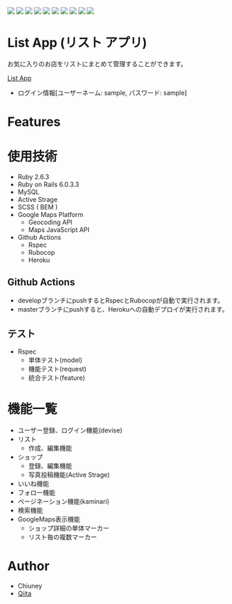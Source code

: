 ![](https://img.shields.io/badge/-HTML5-333.svg?logo=html5&style=flat)
![](https://img.shields.io/badge/-CSS3-1572B6.svg?logo=css3&style=flat")
![](https://img.shields.io/badge/Javascript-276DC3.svg?logo=javascript&style=flat")
![](https://img.shields.io/badge/Ruby-CC342D.svg?logo=php&style=flat")
![](https://img.shields.io/badge/-Rails-CC0000.svg?logo=rails&style=flat")
![](https://img.shields.io/badge/-Xcode-EEE.svg?logo=xcode&style=flat")
![](https://img.shields.io/badge/-MySQL-4479A1.svg?logo=postgresql&style=flat")
![](https://img.shields.io/badge/-GitHub-181717.svg?logo=github&style=flat")
![](https://img.shields.io/badge/-GithubActions-2088FF.svg?logo=githubactions&style=flat")
![](https://img.shields.io/badge/-Heroku-430098.svg?logo=heroku&style=flat")

# List App (リスト アプリ)

お気に入りのお店をリストにまとめて管理することができます。

[List App](https://app-to-list-shops-you-like.herokuapp.com/)
* ログイン情報[ユーザーネーム: sample, パスワード: sample]

<!-- * 直感的に伝えわるデモ動画や図解を載せる -->

# Features

<!-- * セールスポイントや差別化などを説明 -->

# 使用技術

* Ruby 2.6.3
* Ruby on Rails 6.0.3.3
* MySQL
* Active Strage
* SCSS ( BEM )
* Google Maps Platform
  - Geocoding API
  - Maps JavaScript API
* Github Actions
  - Rspec
  - Rubocop
  - Heroku

## Github Actions

* developブランチにpushするとRspecとRubocopが自動で実行されます。
* masterブランチにpushすると、Herokuへの自動デプロイが実行されます。

## テスト

* Rspec
  - 単体テスト(model)
  - 機能テスト(request)
  - 統合テスト(feature)

# 機能一覧
* ユーザー登録、ログイン機能(devise)
* リスト
  - 作成、編集機能
* ショップ
  - 登録、編集機能
  - 写真投稿機能(Active Strage)
* いいね機能
* フォロー機能
* ページネーション機能(kaminari)
* 検索機能
* GoogleMaps表示機能
  - ショップ詳細の単体マーカー
  - リスト毎の複数マーカー

# Author

* Chiuney
* [Qiita](https://qiita.com/chiuney)

